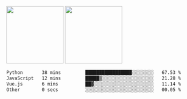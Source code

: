 <img src="https://github-readme-stats.vercel.app/api?username=Dream4ever&count_private=true&show_icons=true&theme=tokyonight" height="150" /> <img src="https://github-readme-stats.vercel.app/api/top-langs/?username=Dream4ever&count_private=true&show_icons=true&theme=tokyonight&langs_count=5&layout=compact" height="150" />

<!--START_SECTION:waka-->

```txt
Python       38 mins         █████████████████░░░░░░░░   67.53 %
JavaScript   12 mins         █████▒░░░░░░░░░░░░░░░░░░░   21.28 %
Vue.js       6 mins          ██▓░░░░░░░░░░░░░░░░░░░░░░   11.14 %
Other        0 secs          ░░░░░░░░░░░░░░░░░░░░░░░░░   00.05 %
```

<!--END_SECTION:waka-->
